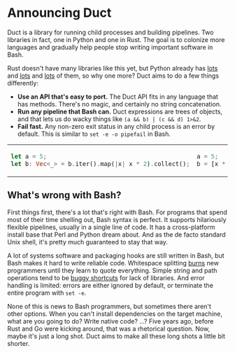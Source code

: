 # Announcing Duct

Duct is a library for running child processes and building pipelines. Two
libraries in fact, one in Python and one in Rust. The goal is to colonize more
languages and gradually help people stop writing important software in Bash.

Rust doesn't have many libraries like this yet, but Python already has
[lots](https://amoffat.github.io/sh/) and
[lots](https://plumbum.readthedocs.io/en/latest/) and
[lots](https://github.com/kennethreitz/envoy) of them, so why one more? Duct
aims to do a few things differently:

- **Use an API that's easy to port.** The Duct API fits in any language that
  has methods. There's no magic, and certainly no string concatenation.
- **Run any pipeline that Bash can.** Duct expressions are trees of objects,
  and that lets us do wacky things like `(a && b) | (c && d) 1>&2`.
- **Fail fast.** Any non-zero exit status in any child process is an error by
  default. This is similar to `set -e -o pipefail` in Bash.

<table>
<tr>
<td>

```rust
let a = 5;
let b: Vec<_> = b.iter().map(|x| x * 2).collect();
```

</td>
<td>

```python
a = 5;
b = [x * 2 for x in b]
```

</td>
</tr>
</table>

## What's wrong with Bash?

First things first, there's a lot that's right with Bash. For programs that
spend most of their time shelling out, Bash syntax is perfect. It supports
hilariously flexible pipelines, usually in a single line of code. It has a
cross-platform install base that Perl and Python dream about. And as the de
facto standard Unix shell, it's pretty much guaranteed to stay that way.

A lot of systems software and packaging hooks are still written in Bash, but
Bash makes it hard to write reliable code. Whitespace splitting
[burns](http://unix.stackexchange.com/q/131766/23305) new programmers until
they learn to quote everything. Simple string and path operations tend to be
[buggy shortcuts](https://bugs.chromium.org/p/chromium/issues/detail?id=660145)
for lack of libraries. And error handling is limited: errors are either ignored
by default, or terminate the entire program with `set -e`.

None of this is news to Bash programmers, but sometimes there aren't other
options. When you can't install dependencies on the target machine, what are
you going to do? Write native code? ...? Five years ago, before Rust and Go
were kicking around, that was a rhetorical question. Now, maybe it's just a
long shot. Duct aims to make all these long shots a little bit shorter.
